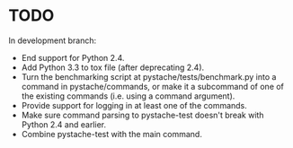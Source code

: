 TODO
====

In development branch:

* End support for Python 2.4.
* Add Python 3.3 to tox file (after deprecating 2.4).
* Turn the benchmarking script at pystache/tests/benchmark.py into a command in pystache/commands, or
  make it a subcommand of one of the existing commands (i.e. using a command argument).
* Provide support for logging in at least one of the commands.
* Make sure command parsing to pystache-test doesn't break with Python 2.4 and earlier.
* Combine pystache-test with the main command.
